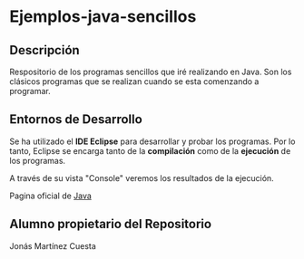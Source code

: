 # Ejemplos-java-sencillos

## Descripción

Respositorio de los programas sencillos que iré realizando en Java. Son los clásicos programas que se realizan cuando se esta comenzando a programar.

## Entornos de Desarrollo

Se ha utilizado el **IDE Eclipse** para desarrollar y probar los programas. Por lo tanto, Eclipse se encarga tanto de la **compilación** como de la **ejecución** de los programas.

A través de su vista "Console" veremos los resultados de la ejecución.

Pagina oficial de [Java](https://www.java.com/es/)

## Alumno propietario del Repositorio

Jonás Martínez Cuesta
